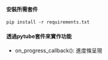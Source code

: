 #### 安裝所需套件
`pip install -r requirements.txt`

#### 透過pytube套件來實作功能
- on_progress_callback(): 進度條呈現

